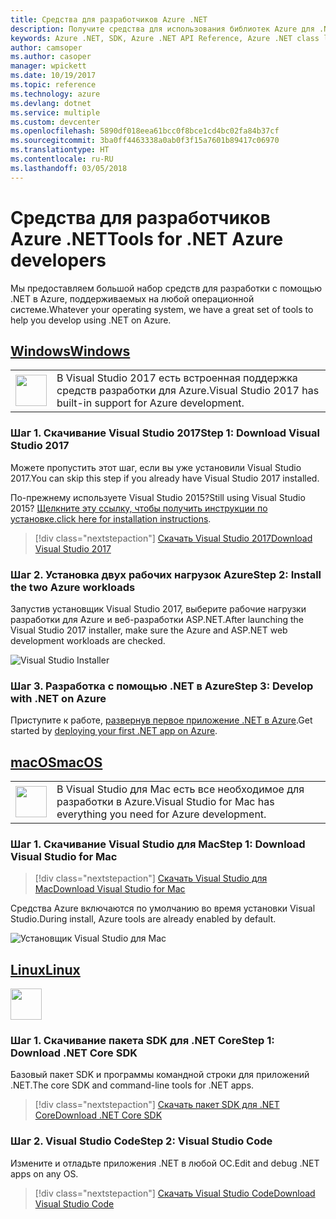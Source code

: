 ```yaml
---
title: Средства для разработчиков Azure .NET
description: Получите средства для использования библиотек Azure для .NET в среде Windows, Mac или Linux.
keywords: Azure .NET, SDK, Azure .NET API Reference, Azure .NET class library
author: camsoper
ms.author: casoper
manager: wpickett
ms.date: 10/19/2017
ms.topic: reference
ms.technology: azure
ms.devlang: dotnet
ms.service: multiple
ms.custom: devcenter
ms.openlocfilehash: 5890df018eea61bcc0f8bce1cd4bc02fa84b37cf
ms.sourcegitcommit: 3ba0ff4463338a0ab0f3f15a7601b89417c06970
ms.translationtype: HT
ms.contentlocale: ru-RU
ms.lasthandoff: 03/05/2018
---
```

# <a name="tools-for-net-azure-developers"></a><span data-ttu-id="49d1e-104">Средства для разработчиков Azure .NET</span><span class="sxs-lookup"><span data-stu-id="49d1e-104">Tools for .NET Azure developers</span></span>

<span data-ttu-id="49d1e-105">Мы предоставляем большой набор средств для разработки с помощью .NET в Azure, поддерживаемых на любой операционной системе.</span><span class="sxs-lookup"><span data-stu-id="49d1e-105">Whatever your operating system, we have a great set of tools to help you develop using .NET on Azure.</span></span>

## <a name="windowstabwindows"></a>[<span data-ttu-id="49d1e-106">Windows</span><span class="sxs-lookup"><span data-stu-id="49d1e-106">Windows</span></span>](#tab/windows)

<table>
  <tr>
    <td width="50">
        <img src="https://docs.microsoft.com/en-us/media/logos/logo_vs-ide.svg" width="50" height="50"></img>
    </td>
    <td>
<span data-ttu-id="49d1e-107">В Visual Studio 2017 есть встроенная поддержка средств разработки для Azure.</span><span class="sxs-lookup"><span data-stu-id="49d1e-107">Visual Studio 2017 has built-in support for Azure development.</span></span>
    </td>
  </tr>
</table>

### <a name="step-1-download-visual-studio-2017"></a><span data-ttu-id="49d1e-108">Шаг 1. Скачивание Visual Studio 2017</span><span class="sxs-lookup"><span data-stu-id="49d1e-108">Step 1: Download Visual Studio 2017</span></span>

<span data-ttu-id="49d1e-109">Можете пропустить этот шаг, если вы уже установили Visual Studio 2017.</span><span class="sxs-lookup"><span data-stu-id="49d1e-109">You can skip this step if you already have Visual Studio 2017 installed.</span></span>

<span data-ttu-id="49d1e-110">По-прежнему используете Visual Studio 2015?</span><span class="sxs-lookup"><span data-stu-id="49d1e-110">Still using Visual Studio 2015?</span></span>  <span data-ttu-id="49d1e-111">[Щелкните эту ссылку, чтобы получить инструкции по установке.](dotnet-sdk-vs2015-install.md)</span><span class="sxs-lookup"><span data-stu-id="49d1e-111">[click here for installation instructions](dotnet-sdk-vs2015-install.md).</span></span>

> [!div class="nextstepaction"]
> [<span data-ttu-id="49d1e-112">Скачать Visual Studio 2017</span><span class="sxs-lookup"><span data-stu-id="49d1e-112">Download Visual Studio 2017</span></span>](https://www.visualstudio.com/downloads/)


### <a name="step-2-install-the-two-azure-workloads"></a><span data-ttu-id="49d1e-113">Шаг 2. Установка двух рабочих нагрузок Azure</span><span class="sxs-lookup"><span data-stu-id="49d1e-113">Step 2: Install the two Azure workloads</span></span>

<span data-ttu-id="49d1e-114">Запустив установщик Visual Studio 2017, выберите рабочие нагрузки разработки для Azure и веб-разработки ASP.NET.</span><span class="sxs-lookup"><span data-stu-id="49d1e-114">After launching the Visual Studio 2017 installer, make sure the Azure and ASP.NET web development workloads are checked.</span></span>

![Visual Studio Installer](media/dotnet-tools/azure-workloads.png)

### <a name="step-3-develop-with-net-on-azure"></a><span data-ttu-id="49d1e-116">Шаг 3. Разработка с помощью .NET в Azure</span><span class="sxs-lookup"><span data-stu-id="49d1e-116">Step 3: Develop with .NET on Azure</span></span>

<span data-ttu-id="49d1e-117">Приступите к работе, [развернув первое приложение .NET в Azure](https://docs.microsoft.com/azure/app-service-web/app-service-web-get-started-dotnet).</span><span class="sxs-lookup"><span data-stu-id="49d1e-117">Get started by [deploying your first .NET app on Azure](https://docs.microsoft.com/azure/app-service-web/app-service-web-get-started-dotnet).</span></span>


## <a name="macostabmacos"></a>[<span data-ttu-id="49d1e-118">macOS</span><span class="sxs-lookup"><span data-stu-id="49d1e-118">macOS</span></span>](#tab/macos)
<table>
  <tr>
    <td width="50">
        <img src="https://docs.microsoft.com/en-us/media/logos/logo_vs-mac.svg" width="50" height="50"></img>
    </td>
    <td>
<span data-ttu-id="49d1e-119">В Visual Studio для Mac есть все необходимое для разработки в Azure.</span><span class="sxs-lookup"><span data-stu-id="49d1e-119">Visual Studio for Mac has everything you need for Azure development.</span></span>
    </td>
  </tr>
</table>


### <a name="step-1-download-visual-studio-for-mac"></a><span data-ttu-id="49d1e-120">Шаг 1. Скачивание Visual Studio для Mac</span><span class="sxs-lookup"><span data-stu-id="49d1e-120">Step 1: Download Visual Studio for Mac</span></span>

> [!div class="nextstepaction"]
> [<span data-ttu-id="49d1e-121">Скачать Visual Studio для Mac</span><span class="sxs-lookup"><span data-stu-id="49d1e-121">Download Visual Studio for Mac</span></span>](https://www.visualstudio.com/vs/visual-studio-mac/)

<span data-ttu-id="49d1e-122">Средства Azure включаются по умолчанию во время установки Visual Studio.</span><span class="sxs-lookup"><span data-stu-id="49d1e-122">During install, Azure tools are already enabled by default.</span></span>

![Установщик Visual Studio для Mac](media/dotnet-tools/azure-vsmac.png)

## <a name="linuxtablinux"></a>[<span data-ttu-id="49d1e-124">Linux</span><span class="sxs-lookup"><span data-stu-id="49d1e-124">Linux</span></span>](#tab/linux)

<img src="https://docs.microsoft.com/en-us/visualstudio/products/images/vs-code.svg" width="50" height="50"></img>

### <a name="step-1-download-net-core-sdk"></a><span data-ttu-id="49d1e-125">Шаг 1. Скачивание пакета SDK для .NET Core</span><span class="sxs-lookup"><span data-stu-id="49d1e-125">Step 1: Download .NET Core SDK</span></span>

<span data-ttu-id="49d1e-126">Базовый пакет SDK и программы командной строки для приложений .NET.</span><span class="sxs-lookup"><span data-stu-id="49d1e-126">The core SDK and command-line tools for .NET apps.</span></span>

> [!div class="nextstepaction"]
> [<span data-ttu-id="49d1e-127">Скачать пакет SDK для .NET Core</span><span class="sxs-lookup"><span data-stu-id="49d1e-127">Download .NET Core SDK</span></span>](https://www.microsoft.com/net/core)

### <a name="step-2-visual-studio-code"></a><span data-ttu-id="49d1e-128">Шаг 2. Visual Studio Code</span><span class="sxs-lookup"><span data-stu-id="49d1e-128">Step 2: Visual Studio Code</span></span>

<span data-ttu-id="49d1e-129">Измените и отладьте приложения .NET в любой ОС.</span><span class="sxs-lookup"><span data-stu-id="49d1e-129">Edit and debug .NET apps on any OS.</span></span>

> [!div class="nextstepaction"]
> [<span data-ttu-id="49d1e-130">Скачать Visual Studio Code</span><span class="sxs-lookup"><span data-stu-id="49d1e-130">Download Visual Studio Code</span></span>](https://code.visualstudio.com)